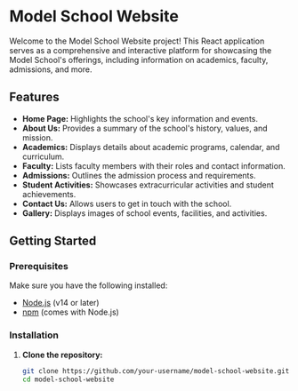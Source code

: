 # Model School Website

Welcome to the Model School Website project! This React application serves as a comprehensive and interactive platform for showcasing the Model School's offerings, including information on academics, faculty, admissions, and more.

## Features

- **Home Page:** Highlights the school's key information and events.
- **About Us:** Provides a summary of the school's history, values, and mission.
- **Academics:** Displays details about academic programs, calendar, and curriculum.
- **Faculty:** Lists faculty members with their roles and contact information.
- **Admissions:** Outlines the admission process and requirements.
- **Student Activities:** Showcases extracurricular activities and student achievements.
- **Contact Us:** Allows users to get in touch with the school.
- **Gallery:** Displays images of school events, facilities, and activities.

## Getting Started

### Prerequisites

Make sure you have the following installed:
- [Node.js](https://nodejs.org/) (v14 or later)
- [npm](https://www.npmjs.com/) (comes with Node.js)

### Installation

1. **Clone the repository:**

   ```bash
   git clone https://github.com/your-username/model-school-website.git
   cd model-school-website
